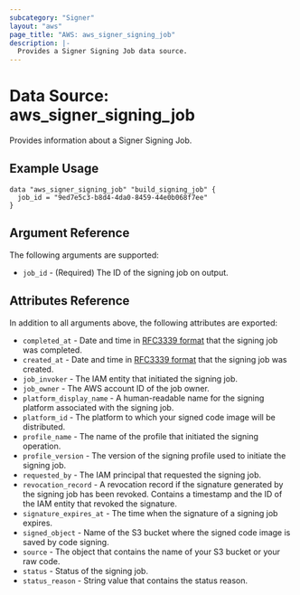 ```yaml
---
subcategory: "Signer"
layout: "aws"
page_title: "AWS: aws_signer_signing_job"
description: |-
  Provides a Signer Signing Job data source.
---
```


# Data Source: aws_signer_signing_job

Provides information about a Signer Signing Job.

## Example Usage

```hcl
data "aws_signer_signing_job" "build_signing_job" {
  job_id = "9ed7e5c3-b8d4-4da0-8459-44e0b068f7ee"
}
```

## Argument Reference

The following arguments are supported:

* `job_id` - (Required) The ID of the signing job on output.

## Attributes Reference

In addition to all arguments above, the following attributes are exported:

* `completed_at` - Date and time in [RFC3339 format](https://tools.ietf.org/html/rfc3339#section-5.8) that the signing job was completed.
* `created_at` - Date and time in [RFC3339 format](https://tools.ietf.org/html/rfc3339#section-5.8) that the signing job was created.
* `job_invoker` - The IAM entity that initiated the signing job.
* `job_owner` - The AWS account ID of the job owner.
* `platform_display_name` - A human-readable name for the signing platform associated with the signing job.
* `platform_id` - The platform to which your signed code image will be distributed.
* `profile_name` - The name of the profile that initiated the signing operation.
* `profile_version` - The version of the signing profile used to initiate the signing job.
* `requested_by` - The IAM principal that requested the signing job.
* `revocation_record` - A revocation record if the signature generated by the signing job has been revoked. Contains a timestamp and the ID of the IAM entity that revoked the signature.
* `signature_expires_at` - The time when the signature of a signing job expires.
* `signed_object` - Name of the S3 bucket where the signed code image is saved by code signing.
* `source` - The object that contains the name of your S3 bucket or your raw code.
* `status` - Status of the signing job.
* `status_reason` - String value that contains the status reason.
